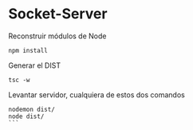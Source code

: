# Socket-Server

Reconstruir módulos de Node
```
npm install
````

Generar el DIST
````
tsc -w 
````

Levantar servidor, cualquiera de estos dos comandos 
````
nodemon dist/
node dist/
```